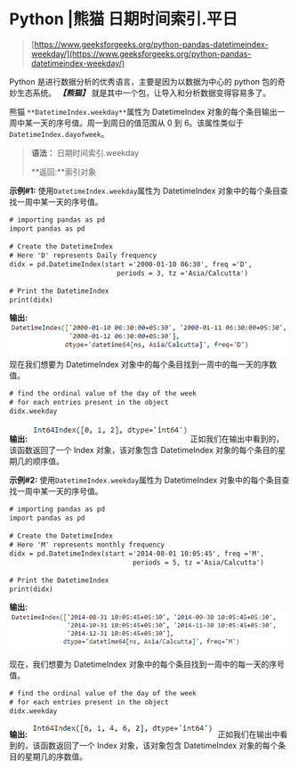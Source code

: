 # Python |熊猫 日期时间索引.平日

> [https://www.geeksforgeeks.org/python-pandas-datetimeindex-weekday/](https://www.geeksforgeeks.org/python-pandas-datetimeindex-weekday/)

Python 是进行数据分析的优秀语言，主要是因为以数据为中心的 python 包的奇妙生态系统。 ***【熊猫】*** 就是其中一个包，让导入和分析数据变得容易多了。

熊猫 `**DatetimeIndex.weekday**`属性为 DatetimeIndex 对象的每个条目输出一周中某一天的序号值。周一到周日的值范围从 0 到 6。该属性类似于`DatetimeIndex.dayofweek`。

> **语法：** 日期时间索引.weekday
> 
> **返回:**索引对象

**示例#1:** 使用`DatetimeIndex.weekday`属性为 DatetimeIndex 对象中的每个条目查找一周中某一天的序号值。

```
# importing pandas as pd
import pandas as pd

# Create the DatetimeIndex
# Here 'D' represents Daily frequency
didx = pd.DatetimeIndex(start ='2000-01-10 06:30', freq ='D',
                           periods = 3, tz ='Asia/Calcutta')

# Print the DatetimeIndex
print(didx)
```

**输出:**
![](img/6a02ef51f8ccf8e7ac6e5d07670a48b9.png)
现在我们想要为 DatetimeIndex 对象中的每个条目找到一周中的每一天的序数值。

```
# find the ordinal value of the day of the week 
# for each entries present in the object
didx.weekday
```

**输出:**
![](img/64a26de6880ef359f7e3c2506aa33363.png)
正如我们在输出中看到的，该函数返回了一个 Index 对象，该对象包含 DatetimeIndex 对象的每个条目的星期几的顺序值。

**示例#2:** 使用`DatetimeIndex.weekday`属性为 DatetimeIndex 对象中的每个条目查找一周中某一天的序号值。

```
# importing pandas as pd
import pandas as pd

# Create the DatetimeIndex
# Here 'M' represents monthly frequency
didx = pd.DatetimeIndex(start ='2014-08-01 10:05:45', freq ='M',
                               periods = 5, tz ='Asia/Calcutta')

# Print the DatetimeIndex
print(didx)
```

**输出:**
![](img/7209b56d19803e90e9ddf2e50319c2e7.png)

现在，我们想要为 DatetimeIndex 对象中的每个条目找到一周中的每一天的序号值。

```
# find the ordinal value of the day of the week
# for each entries present in the object
didx.weekday
```

**输出:**
![](img/197029054b17b8e59213b3924fe60baf.png)
正如我们在输出中看到的，该函数返回了一个 Index 对象，该对象包含 DatetimeIndex 对象的每个条目的星期几的序数值。